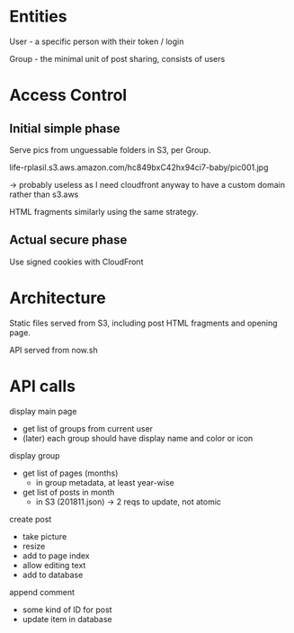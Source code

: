 # Entities

User - a specific person with their token / login

Group - the minimal unit of post sharing, consists of users


# Access Control

## Initial simple phase

Serve pics from unguessable folders in S3, per Group.

life-rplasil.s3.aws.amazon.com/hc849bxC42hx94ci7-baby/pic001.jpg

-> probably useless as I need cloudfront anyway to have a custom domain rather than s3.aws

HTML fragments similarly using the same strategy.

## Actual secure phase

Use signed cookies with CloudFront

# Architecture

Static files served from S3, including post HTML fragments and opening page.

API served from now.sh

# API calls

display main page
  - get list of groups from current user
  - (later) each group should have display name and color or icon

display group
  - get list of pages (months) 
	- in group metadata, at least year-wise
  - get list of posts in month
    - in S3 (201811.json) -> 2 reqs to update, not atomic

create post
  - take picture
  - resize
  - add to page index
  - allow editing text
  - add to database

append comment
  - some kind of ID for post
  - update item in database

